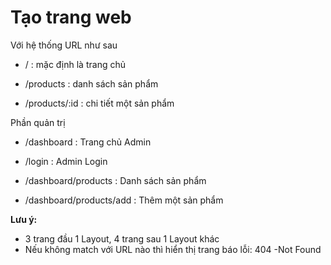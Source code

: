# Tạo trang web

Với hệ thống URL như sau

* / : mặc định là trang chủ

* /products : danh sách sản phẩm

* /products/:id : chi tiết một sản phẩm

Phần quản trị

* /dashboard : Trang chủ Admin
* /login : Admin Login

* /dashboard/products : Danh sách sản phẩm
* /dashboard/products/add : Thêm một sản phẩm


**Lưu ý:**

- 3 trang đầu 1 Layout, 4 trang sau 1 Layout khác
- Nếu không match với URL nào thì hiển thị trang báo lỗi: 404 -Not Found